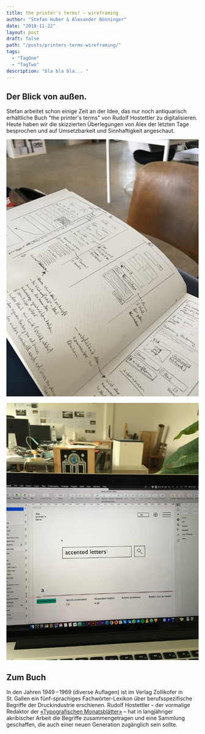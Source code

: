 ```yaml
---
title: the printer's terms! – wireframing
author: "Stefan Huber & Alexander Bönninger"
date: "2018-11-22"
layout: post
draft: false
path: "/posts/printers-terms-wireframing/"
tags:
  - "TagOne"
  - "TagTwo"
description: "bla bla bla... "
---
```


## Der Blick von außen.
Stefan arbeitet schon einige Zeit an der Idee, das nur noch antiquarisch erhältliche Buch "the printer's terms" von Rudolf Hostettler zu digitalisieren.   
Heute haben wir die skizzierten Überlegungen von Alex der letzten Tage besprochen und auf Umsetzbarkeit und Sinnhaftigkeit angeschaut.

![Skizzen](./img/IMG_9971_ab.jpg)

![Gestaltungsansatz in Sketch](./img/IMG_9973_ab.jpg)

## Zum Buch
In den Jahren 1949 – 1969 (diverse Auflagen) ist im Verlag Zollikofer in St. Gallen ein fünf-sprachiges Fachwörter-Lexikon über berufsspezifische Begriffe der Druckindustrie erschienen. Rudolf Hostettler – der vormalige Redaktor der [«Typografischen Monatsblätter»](http://www.tm-research-archive.ch/) – hat in langjähriger akribischer Arbeit die Begriffe zusammengetragen und eine Sammlung geschaffen, die auch einer neuen Generation zugänglich sein sollte.
